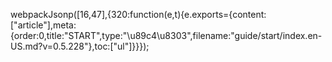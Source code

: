 webpackJsonp([16,47],{320:function(e,t){e.exports={content:["article"],meta:{order:0,title:"START",type:"\u89c4\u8303",filename:"guide/start/index.en-US.md?v=0.5.228"},toc:["ul"]}}});